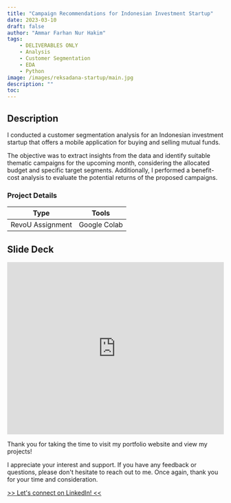 ```yaml
---
title: "Campaign Recommendations for Indonesian Investment Startup"
date: 2023-03-10
draft: false
author: "Ammar Farhan Nur Hakim"
tags:
    - DELIVERABLES ONLY
    - Analysis
    - Customer Segmentation
    - EDA
    - Python
image: /images/reksadana-startup/main.jpg
description: ""
toc:
---
```


## Description

I conducted a customer segmentation analysis for an Indonesian investment startup that offers a mobile application for buying and selling mutual funds. 

The objective was to extract insights from the data and identify suitable thematic campaigns for the upcoming month, considering the allocated budget and specific target segments. Additionally, I performed a benefit-cost analysis to evaluate the potential returns of the proposed campaigns.

### Project Details
| Type       | Tools    |
| ---------- | -------- |
| RevoU Assignment | Google Colab |

## Slide Deck

<iframe src="https://docs.google.com/presentation/d/e/2PACX-1vTBIDMiO5f-nAuIfCmOYzgiZ2dQoII8OTl1UlKx_iRebPCK_2kW97faxnKnfnB15i9vXn3LLjXa08iK/embed?start=false&loop=false&delayms=3000" frameborder="0" width="100%" height="400" allowfullscreen="true" mozallowfullscreen="true" webkitallowfullscreen="true"></iframe>

Thank you for taking the time to visit my portfolio website and view my projects!

I appreciate your interest and support. If you have any feedback or questions, please don't hesitate to reach out to me. Once again, thank you for your time and consideration.

<a href="https://www.linkedin.com/in/ahanaki/" target="_blank">>> Let's connect on LinkedIn! <<</a>